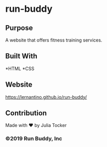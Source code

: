 # run-buddy

## Purpose
A website that offers fitness training services.

## Built With 
*HTML
*CSS

## Website
https://lernantino.github.io/run-buddy/

## Contribution 
Made with ❤️ by Julia Tocker

### ©️2019 Run Buddy, Inc 

